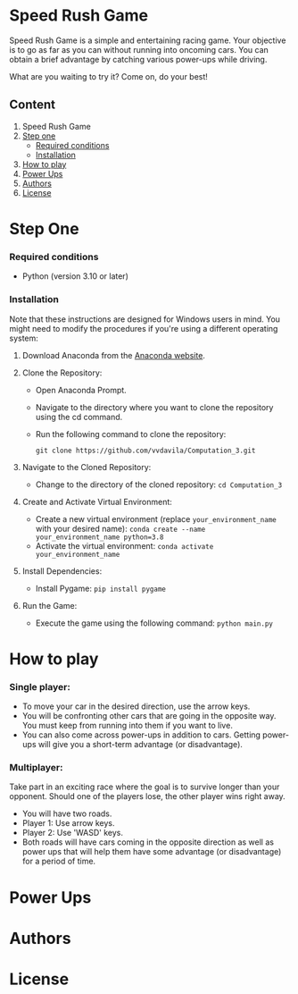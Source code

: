 # Speed Rush Game 

Speed Rush Game is a simple and entertaining racing game. Your objective is to go as far as you can without running into oncoming cars. You can obtain a brief advantage by catching various power-ups while driving.

What are you waiting to try it? Come on, do your best!

## Content
1. Speed Rush Game
2. [Step one](#Step-one)
   - [Required conditions](#Required-conditions)
   - [Installation](#Installation)
3. [How to play](#How-to-play)
4. [Power Ups](#Power-Ups)
5. [Authors](#Authors)
6. [License](#License)

# Step One
### Required conditions
   - Python (version 3.10 or later)
     
### Installation
Note that these instructions are designed for Windows users in mind. You might need to modify the procedures if you're using a different operating system:

1. Download Anaconda from the [Anaconda website](https://www.anaconda.com/download).

2. Clone the Repository:
   - Open Anaconda Prompt.
   - Navigate to the directory where you want to clone the repository using the cd command.
   - Run the following command to clone the repository:

      `git clone https://github.com/vvdavila/Computation_3.git`

3. Navigate to the Cloned Repository:
   - Change to the directory of the cloned repository:
       `cd Computation_3 `
   
4. Create and Activate Virtual Environment:
   - Create a new virtual environment (replace `your_environment_name` with your desired name):
      `conda create --name your_environment_name python=3.8`
   - Activate the virtual environment:
      `conda activate your_environment_name`

5. Install Dependencies:
   - Install Pygame:
      `pip install pygame`

6. Run the Game:
   - Execute the game using the following command:
      `python main.py`

# How to play
### Single player:
- To move your car in the desired direction, use the arrow keys.
- You will be confronting other cars that are going in the opposite way. You must keep from running into them if you want to live.
- You can also come across power-ups in addition to cars. Getting power-ups will give you a short-term advantage (or disadvantage).

### Multiplayer: 
Take part in an exciting race where the goal is to survive longer than your opponent. Should one of the players lose, the other player wins right away.
- You will have two roads.
- Player 1: Use arrow keys.
- Player 2: Use 'WASD' keys.
- Both roads will have cars coming in the opposite direction as well as power ups that will help them have some advantage (or disadvantage) for a period of time.

# Power Ups

# Authors

# License 




